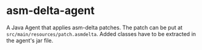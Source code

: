 # asm-delta-agent
A Java Agent that applies asm-delta patches.
The patch can be put at ``src/main/resources/patch.asmdelta``. Added classes have to be extracted in the agent's jar file.

